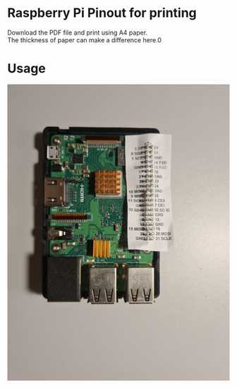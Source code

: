 # Raspberry Pi Pinout for printing

Download the PDF file and print using A4 paper.   
The thickness of paper can make a difference here.0

# Usage  
![raspberry pi + pinout print](https://raw.githubusercontent.com/dataserver/raspberrypi-pinout-for-print/main/pinout_for_a4_result.jpg)
